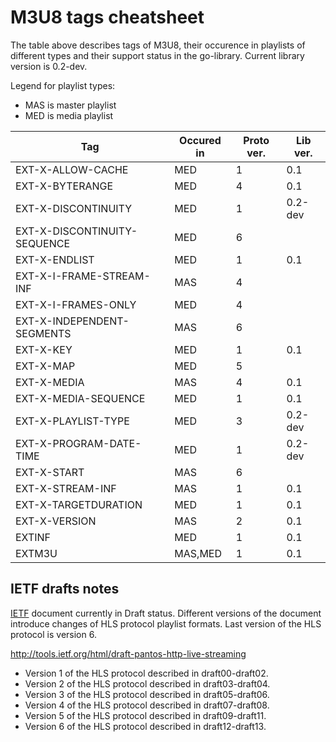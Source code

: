 <!--*- mode:markdown;mode:orgtbl -*-->
M3U8 tags cheatsheet
====================

The table above describes tags of M3U8, their occurence in playlists of different types and their support status
in the go-library. Current library version is 0.2-dev.

Legend for playlist types:

* MAS is master playlist
* MED is media playlist

<!--- Note: markdown table below prepared in Emacs Orgmode and automatically converted to Github Markdown format -->

<!--- BEGIN RECEIVE ORGTBL specs -->
| Tag | Occured in | Proto ver. | Lib ver. |
|---|---|---|---|
| EXT-X-ALLOW-CACHE | MED | 1 | 0.1 |
| EXT-X-BYTERANGE | MED | 4 | 0.1 |
| EXT-X-DISCONTINUITY | MED | 1 | 0.2-dev |
| EXT-X-DISCONTINUITY-SEQUENCE | MED | 6 |  |
| EXT-X-ENDLIST | MED | 1 | 0.1 |
| EXT-X-I-FRAME-STREAM-INF | MAS | 4 |  |
| EXT-X-I-FRAMES-ONLY | MED | 4 |  |
| EXT-X-INDEPENDENT-SEGMENTS | MAS | 6 |  |
| EXT-X-KEY | MED | 1 | 0.1 |
| EXT-X-MAP | MED | 5 |  |
| EXT-X-MEDIA | MAS | 4 | 0.1 |
| EXT-X-MEDIA-SEQUENCE | MED | 1 | 0.1 |
| EXT-X-PLAYLIST-TYPE | MED | 3 | 0.2-dev |
| EXT-X-PROGRAM-DATE-TIME | MED | 1 | 0.2-dev |
| EXT-X-START | MAS | 6 |  |
| EXT-X-STREAM-INF | MAS | 1 | 0.1 |
| EXT-X-TARGETDURATION | MED | 1 | 0.1 |
| EXT-X-VERSION | MAS | 2 | 0.1 |
| EXTINF | MED | 1 | 0.1 |
| EXTM3U | MAS,MED | 1 | 0.1 |
<!--- END RECEIVE ORGTBL specs -->

<!---
#+ORGTBL: SEND specs orgtbl-to-gfm
| Tag                          | Occured in | Proto ver. | Lib ver. |
|------------------------------+------------+------------+----------|
|                              |            | <l>        | <l>      |
| EXT-X-ALLOW-CACHE            | MED        | 1          | 0.1      |
| EXT-X-BYTERANGE              | MED        | 4          | 0.1      |
| EXT-X-DISCONTINUITY          | MED        | 1          | 0.2-dev  |
| EXT-X-DISCONTINUITY-SEQUENCE | MED        | 6          |          |
| EXT-X-ENDLIST                | MED        | 1          | 0.1      |
| EXT-X-I-FRAME-STREAM-INF     | MAS        | 4          |          |
| EXT-X-I-FRAMES-ONLY          | MED        | 4          |          |
| EXT-X-INDEPENDENT-SEGMENTS   | MAS        | 6          |          |
| EXT-X-KEY                    | MED        | 1          | 0.1      |
| EXT-X-MAP                    | MED        | 5          |          |
| EXT-X-MEDIA                  | MAS        | 4          | 0.1      |
| EXT-X-MEDIA-SEQUENCE         | MED        | 1          | 0.1      |
| EXT-X-PLAYLIST-TYPE          | MED        | 3          | 0.2-dev  |
| EXT-X-PROGRAM-DATE-TIME      | MED        | 1          | 0.2-dev  |
| EXT-X-START                  | MAS        | 6          |          |
| EXT-X-STREAM-INF             | MAS        | 1          | 0.1      |
| EXT-X-TARGETDURATION         | MED        | 1          | 0.1      |
| EXT-X-VERSION                | MAS        | 2          | 0.1      |
| EXTINF                       | MED        | 1          | 0.1      |
| EXTM3U                       | MAS,MED    | 1          | 0.1      |
-->

IETF drafts notes
-----------------

[IETF](http://ietf.org) document currently in Draft status. Different versions of the document introduce changes of HLS protocol playlist formats. Last version of the HLS protocol is version 6.

http://tools.ietf.org/html/draft-pantos-http-live-streaming

* Version 1 of the HLS protocol described in draft00-draft02.
* Version 2 of the HLS protocol described in draft03-draft04.
* Version 3 of the HLS protocol described in draft05-draft06.
* Version 4 of the HLS protocol described in draft07-draft08.
* Version 5 of the HLS protocol described in draft09-draft11.
* Version 6 of the HLS protocol described in draft12-draft13.
